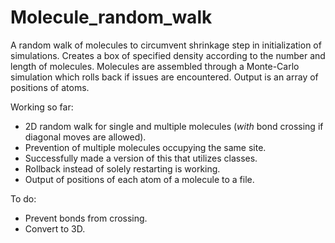 # Molecule_random_walk
A random walk of molecules to circumvent shrinkage step in initialization of simulations. Creates a box of specified density according to the number and length of molecules. Molecules are assembled through a Monte-Carlo simulation which rolls back if issues are encountered. Output is an array of positions of atoms.

Working so far:
- 2D random walk for single and multiple molecules (*with* bond crossing if diagonal moves are allowed).
- Prevention of multiple molecules occupying the same site.
- Successfully made a version of this that utilizes classes.
- Rollback instead of solely restarting is working.
- Output of positions of each atom of a molecule to a file.

To do:
- Prevent bonds from crossing.
- Convert to 3D.
